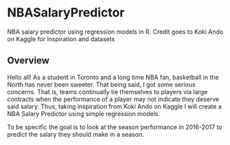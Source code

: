 # NBASalaryPredictor
NBA salary predictor using regression models in R. Credit goes to Koki Ando on Kaggle for inspiration and datasets


## Overview

Hello all! As a student in Toronto and a long time NBA fan, basketball in the North has never been sweeter. That being said, I got some serious concerns. That is, teams continually tie themselves to players via large contracts when the performance of a player may not indicate they deserve said salary. Thus, taking inspiration from Koki Ando on Kaggle I will create a NBA Salary Predictor using simple regression models.

To be specific the goal is to look at the season performance in 2016-2017 to predict the salary they should make in a season.
